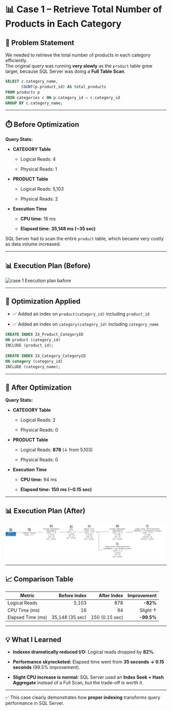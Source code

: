 # 📊 Case 1 – Retrieve Total Number of Products in Each Category

## 📌 Problem Statement
We needed to retrieve the total number of products in each category efficiently.  
The original query was running **very slowly** as the `product` table grew larger, because SQL Server was doing a **Full Table Scan**.

```sql
SELECT c.category_name,
       COUNT(p.product_id) AS total_products
FROM products p
JOIN categories c ON p.category_id = c.category_id
GROUP BY c.category_name;
````

---

## ⏱️ Before Optimization

**Query Stats:**

- **CATEGORY Table**
    
    - Logical Reads: 4
        
    - Physical Reads: 1
        
- **PRODUCT Table**
    
    - Logical Reads: 5,103
        
    - Physical Reads: 2
        
- **Execution Time**
    
    - **CPU time:** 16 ms
        
    - **Elapsed time:** **35,148 ms (~35 sec)**
        

SQL Server had to scan the entire `product` table, which became very costly as data volume increased.

---

## 📊 Execution Plan (Before)

![case 1 Execution plan bafore](../screenshots/case-1-before.png)

---

## 🔧 Optimization Applied

- ✅ Added an index on `product(category_id)` including `product_id`
    
- ✅ Added an index on `category(category_id)` including `category_name`
    

```sql
CREATE INDEX IX_Product_CategoryID
ON product (category_id)
INCLUDE (product_id);

CREATE INDEX IX_Category_CategoryID
ON category (category_id)
INCLUDE (category_name);
```

---

## 🚀 After Optimization

**Query Stats:**

- **CATEGORY Table**
    
    - Logical Reads: 2
        
    - Physical Reads: 0
        
- **PRODUCT Table**
    
    - Logical Reads: **878** (↓ from 5,103)
        
    - Physical Reads: 0
        
- **Execution Time**
    
    - **CPU time:** 94 ms
        
    - **Elapsed time:** **150 ms (~0.15 sec)**
        

---

## 📊 Execution Plan (After)

![case 1 Execution plan after](../screenshots/case-1-after.png)

---

## 📈 Comparison Table

|Metric|Before Index|After Index|Improvement|
|---|--:|--:|--:|
|Logical Reads|5,103|878|**-82%**|
|CPU Time (ms)|16|94|Slight ↑|
|Elapsed Time (ms)|35,148 (35 sec)|150 (0.15 sec)|**-99.5%**|

---

## 💡 What I Learned

- **Indexes dramatically reduced I/O:** Logical reads dropped by **82%**.
    
- **Performance skyrocketed:** Elapsed time went from **35 seconds → 0.15 seconds** (99.5% improvement).
    
- **Slight CPU increase is normal:** SQL Server used an **Index Seek + Hash Aggregate** instead of a Full Scan, but the trade-off is worth it.
    

---

✅ This case clearly demonstrates how **proper indexing** transforms query performance in SQL Server.

